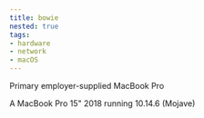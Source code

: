 ```yaml
---
title: bowie
nested: true
tags:
- hardware
- network
- macOS
---
```


Primary employer-supplied MacBook Pro

<!--more-->

A MacBook Pro 15" 2018 running 10.14.6 (Mojave)
